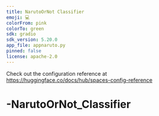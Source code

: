 ```yaml
---
title: NarutoOrNot Classifier
emoji: 💻
colorFrom: pink
colorTo: green
sdk: gradio
sdk_version: 5.20.0
app_file: appnaruto.py
pinned: false
license: apache-2.0
---
```


Check out the configuration reference at https://huggingface.co/docs/hub/spaces-config-reference
# -NarutoOrNot_Classifier
